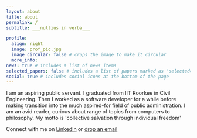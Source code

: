```yaml
---
layout: about
title: about
permalink: /
subtitle: ___nullius in verba___

profile:
  align: right
  image: prof_pic.jpg
  image_circular: false # crops the image to make it circular
  more_info:
news: true # includes a list of news items
selected_papers: false # includes a list of papers marked as "selected={true}"
social: true # includes social icons at the bottom of the page
---
```


I am an aspiring public servant. I graduated from IIT Roorkee in Civil Engineering. Then I worked as a software developer for a while before making transition into the much aspired-for field of public administration. 
I am an avid reader, curious about range of topics from computers to philosophy. My motto is 'collective salvation through individual freedom'

Connect with me on  [LinkedIn](https://in.linkedin.com/in/muneebahmaddar) or [drop an email](mailto:muneebiitr@gmail.com)
